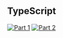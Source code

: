 ## TypeScript
[![Part 1](https://img.shields.io/badge/Part%201-10.472ms-informational)](https://adventofcode.com/2023/)
[![Part 2](https://img.shields.io/badge/Part%202-83.274ms-informational)](https://adventofcode.com/2023/)